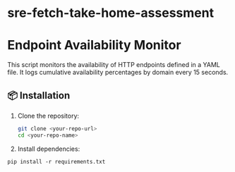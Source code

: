 # sre-fetch-take-home-assessment

# Endpoint Availability Monitor

This script monitors the availability of HTTP endpoints defined in a YAML file. It logs cumulative availability percentages by domain every 15 seconds.

## 📦 Installation

1. Clone the repository:
   ```bash
   git clone <your-repo-url>
   cd <your-repo-name>
   ```



2. Install dependencies:
  ```
  pip install -r requirements.txt
  ```
